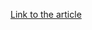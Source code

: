 [Link to the article](https://www.bleepingcomputer.com/news/security/new-eaglemsgspy-android-spyware-used-by-chinese-police-researchers-say/)
